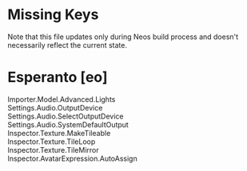 # Missing Keys
Note that this file updates only during Neos build process and doesn't necessarily reflect the current state.

# Esperanto [eo]
Importer.Model.Advanced.Lights  
Settings.Audio.OutputDevice  
Settings.Audio.SelectOutputDevice  
Settings.Audio.SystemDefaultOutput  
Inspector.Texture.MakeTileable  
Inspector.Texture.TileLoop  
Inspector.Texture.TileMirror  
Inspector.AvatarExpression.AutoAssign  

